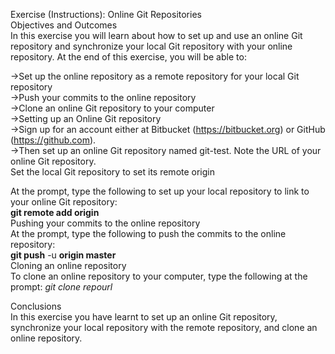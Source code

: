 Exercise (Instructions): Online Git Repositories                                                                                         
Objectives and Outcomes                                                                                                                  
In this exercise you will learn about how to set up and use an online Git repository and
synchronize your local Git repository with your online repository. At the end of this exercise, you will be able to:                        

->Set up the online repository as a remote repository for your local Git repository                                                     
->Push your commits to the online repository                                                                                             
->Clone an online Git repository to your computer                                                                                       
->Setting up an Online Git repository                                                                                                   
->Sign up for an account either at Bitbucket (https://bitbucket.org) or GitHub (https://github.com).                                     
->Then set up an online Git repository named git-test. Note the URL of your online Git repository.                                       
Set the local Git repository to set its remote origin                                                                                    

At the prompt, type the following to set up your local repository to link to your online Git repository:                                 
**git remote add origin** <repository url>                                                                                               
Pushing your commits to the online repository                                                                                           
At the prompt, type the following to push the commits to the online repository:                                                         
**git push** -u **origin master**                                                                                                       
Cloning an online repository                                                                                                             
To clone an online repository to your computer, type the following at the prompt: *git clone repourl*                                                   
                                                                                                           
Conclusions                                                                                                                             
In this exercise you have learnt to set up an online Git repository, synchronize your local repository with the remote repository, and clone an online repository.


